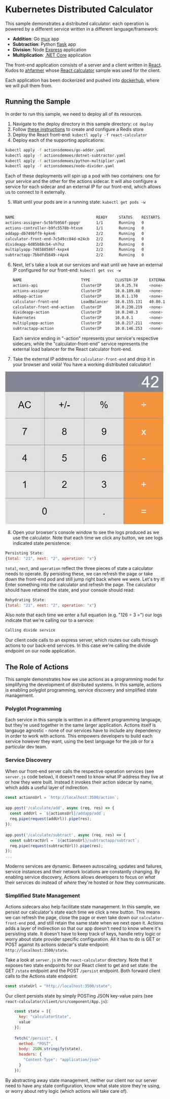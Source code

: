# Kubernetes Distributed Calculator

This sample demonstrates a distributed calculator: each operation is powered by a different service written in a different language/framework:

- **Addition**: Go [mux](https://github.com/gorilla/mux) app
- **Subtraction**: Python [flask](https://flask.palletsprojects.com/en/1.0.x/) app
- **Division**: Node [Express](https://expressjs.com/) application
- **Multiplication**: [.NET Core](https://docs.microsoft.com/en-us/dotnet/core/) application

The front-end application consists of a server and a client written in [React](https://reactjs.org/). 
Kudos to [ahfarmer](https://github.com/ahfarmer) whose [React calculator](https://github.com/ahfarmer/calculator) 
sample was used for the client.

Each application has been dockerized and pushed into [dockerhub](https://hub.docker.com/u/actionsdemoes), where we will pull them from.

## Running the Sample

In order to run this sample, we need to deploy all of its resources. 

1. Navigate to the deploy directory in this sample directory: `cd deploy`
2. Follow [these instructions](https://github.com/actionscore/actions/tree/master/samples/kubernetes_zero_to_hero#step-2---set-up-a-state-store) to create and configure a Redis store
3. Deploy the React front-end: `kubectl apply -f react-calculator`
4. Deploy each of the supporting applications:

```bash
kubectl apply -f actionsdemoes/go-adder.yaml
kubectl apply -f actionsdemoes/dotnet-subtractor.yaml
kubectl apply -f actionsdemoes/python-multiplier.yaml
kubectl apply -f actionsdemoes/node-divider.yaml
```

Each of these deployments will spin up a pod with two containers: one for your service and the other for the actions sidecar. It will also configure a service for each sidecar and an external IP for our front-end, which allows us to connect to it externally.

5. Wait until your pods are in a running state: `kubectl get pods -w`

```bash

NAME                                    READY     STATUS    RESTARTS   AGE
actions-assigner-5c5bfb956f-ppgqr       1/1       Running   0          5d
actions-controller-b9fc5578b-htxsm      1/1       Running   0          5d
addapp-db749bff9-kpkn6                  2/2       Running   0          2m
calculator-front-end-7c549cc84d-m24cb   2/2       Running   0          3m
divideapp-6d85b88cb4-vh7nz              2/2       Running   0          1m
multiplyapp-746588586f-kxpx4            2/2       Running   0          1m
subtractapp-7bbdfd5649-r4pxk            2/2       Running   0          2m
```

6. Next, let's take a look at our services and wait until we have an external IP configured for our front-end: `kubectl get svc -w`

    ```bash
    NAME                          TYPE           CLUSTER-IP     EXTERNAL-IP     PORT(S)            AGE
    actions-api                   ClusterIP      10.0.25.74     <none>          80/TCP             5d
    actions-assigner              ClusterIP      10.0.189.88    <none>          80/TCP             5d
    addapp-action                 ClusterIP      10.0.1.170     <none>          80/TCP,50001/TCP   2m
    calculator-front-end          LoadBalancer   10.0.155.131   40.80.152.125   80:32633/TCP       3m
    calculator-front-end-action   ClusterIP      10.0.230.219   <none>          80/TCP,50001/TCP   3m
    divideapp-action              ClusterIP      10.0.240.3     <none>          80/TCP,50001/TCP   1m
    kubernetes                    ClusterIP      10.0.0.1       <none>          443/TCP            33d
    multiplyapp-action            ClusterIP      10.0.217.211   <none>          80/TCP,50001/TCP   1m
    subtractapp-action            ClusterIP      10.0.146.253   <none>          80/TCP,50001/TCP   2m
    ```

    Each service ending in "-action" represents your service's respective sidecars, while the "calculator-front-end" service represents the external load balancer for the React calculator front-end.

7. Take the external IP address for `calculator-front-end` and drop it in your browser and voilà! You have a working distributed calculator!

![Calculator Screenshot](./img/calculator-screenshot.jpg)

8. Open your browser's console window to see the logs produced as we use the calculator. Note that each time we click any button, we see logs indicated state persistence: 

```js
Persisting State:
{total: "21", next: "2", operation: "x"}
```

`total`, `next`, and `operation` reflect the three pieces of state a calculator needs to operate. By persisting these, we can refresh the page or take down the front-end pod and still jump right back where we were. Let's try it! Enter something into the calculator and refresh the page. The calculator should have retained the state, and your console should read: 

```js
Rehydrating State:
{total: "21", next: "2", operation: "x"}
```

Also note that each time we enter a full equation (e.g. "126 ÷ 3 =") our logs indicate that we're calling our to a service: 

```js
Calling divide service
```

Our client code calls to an express server, which routes our calls through actions to our back-end services. In this case we're calling the divide endpoint on our node application.

## The Role of Actions

This sample demonstrates how we use actions as a programming model for simplifying the development of distributed systems. In this sample, actions is enabling polyglot programming, service discovery and simplified state management.

### Polyglot Programming

Each service in this sample is written in a different programming language, but they're used together in the same larger application. Actions itself is langauge agnostic - none of our services have to include any dependency in order to work with actions. This empowers developers to build each service however they want, using the best language for the job or for a particular dev team.

### Service Discovery

When our front-end server calls the respective operation services (see `server.js` code below), it doesn't need to know what IP address they live at or how they were built. Instead it invokes their action sidecar by name, which adds a useful layer of indirection. 

```js
const actionsUrl = `http://localhost:3500/action`;

app.post('/calculate/add', async (req, res) => {
  const addUrl = `${actionsUrl}/addapp/add`;
  req.pipe(request(addUrl)).pipe(res);
});

app.post('/calculate/subtract', async (req, res) => {
  const subtractUrl = `${actionsUrl}/subtractapp/subtract`;
  req.pipe(request(subtractUrl)).pipe(res);
});
...
```

Moderns services are dynamic. Between autoscaling, updates and failures, service instances and their network locations are constantly changing. By enabling service discovery, Actions allows developers to focus on _what_ their services do instead of _where_ they're hosted or _how_ they communicate.

### Simplified State Management

Actions sidecars also help facilitate state management. In this sample, we persist our calculator's state each time we click a new button. This means we can refresh the page, close the page or even take down our `calculator-front-end` pod, and still retain the same state when we next open it. Actions adds a layer of indirection so that our app doesn't need to know where it's persisting state. It doesn't have to keep track of keys, handle retry logic or worry about state provider specific configuration. All it has to do is GET or POST against its actions sidecar's state endpoint: `http://localhost:3500/state`.

Take a look at `server.js` in the `react-calculator` directory. Note that it exposes two state endpoints for our React client to get and set state: the GET `/state` endpoint and the POST `/persist` endpoint. Both forward client calls to the Actions state endpoint: 

```js
const stateUrl = "http://localhost:3500/state";
```

Our client persists state by simply POSTing JSON key-value pairs (see `react-calculator/client/src/component/App.js`): 

```js
    const state = [{ 
      key: "calculatorState", 
      value 
    }];
    
    fetch("/persist", {
      method: "POST",
      body: JSON.stringify(state),
      headers: {
        "Content-Type": "application/json"
      }
    });
```

By abstracting away state management, neither our client nor our server need to have any state configuration, know what state store they're using, or worry about retry logic (which actions will take care of).